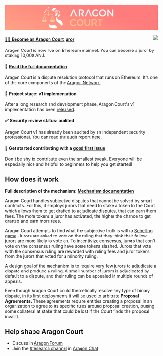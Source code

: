 ![Aragon Court](./docs/aragon-court.png)

<img align="right" src="https://img.shields.io/travis/aragon/aragon-court/master.svg?style=for-the-badge">
  <a href="https://travis-ci.com/aragon/aragon-court/"/>
</img>

#### 👩‍⚖️ [Become an Aragon Court juror](https://anj.aragon.org)

Aragon Court is now live on Ethereum mainnet. You can become a juror by staking 10,000 ANJ.

#### 📓 [Read the full documentation](/docs)

Aragon Court is a dispute resolution protocol that runs on Ethereum. It's one of the core components of the [Aragon Network](https://aragon.org/network/).

#### 🚧 Project stage: v1 implementation
After a long research and development phase, Aragon Court's v1 implementation has been [released](https://www.npmjs.com/package/@aragon/court).

#### ✅ Security review status: audited
Aragon Court v1 has already been audited by an independent security professional. You can read the audit report [here](https://github.com/gakonst/publications/blob/master/aragon_court_audit.pdf). 

#### 👋 Get started contributing with a [good first issue](https://github.com/aragon/aragon-court/issues?q=is%3Aissue+is%3Aopen+label%3A%22good+first+issue%22)
Don't be shy to contribute even the smallest tweak. Everyone will be especially nice and helpful to beginners to help you get started!

## How does it work

**Full description of the mechanism: [Mechanism documentation](/docs/1-mechanism)**

Aragon Court handles subjective disputes that cannot be solved by smart contracts. For this, it employs jurors that need to stake a token to the Court which allows them to get drafted to adjudicate disputes, that can earn them fees. The more tokens a juror has activated, the higher the chance to get drafted and earn more fees.

Aragon Court attempts to find what the subjective truth is with a [Schelling game](https://en.wikipedia.org/wiki/Focal_point_(game_theory)). Jurors are asked to vote on the ruling that they think their fellow jurors are more likely to vote on. To incentivize consensus, jurors that don't vote on the consensus ruling have some tokens slashed. Jurors that vote with the consensus ruling are rewarded with ruling fees and juror tokens from the jurors that voted for a minority ruling.

A design goal of the mechanism is to require very few jurors to adjudicate a dispute and produce a ruling. A small number of jurors is adjudicated by default to a dispute, and their ruling can be appealed in multiple rounds of appeals.

Even though Aragon Court could theoretically resolve any type of binary dispute, in its first deployments it will be used to arbitrate **Proposal Agreements.** These agreements require entities creating a proposal in an organization to agree to its specific rules around proposal creation, putting some collateral at stake that could be lost if the Court finds the proposal invalid.

## Help shape Aragon Court
- Discuss in [Aragon Forum](https://forum.aragon.org/tags/dispute-resolution)
- Join the [#research channel](https://aragon.chat/channel/research) in [Aragon Chat](https://aragon.chat)
